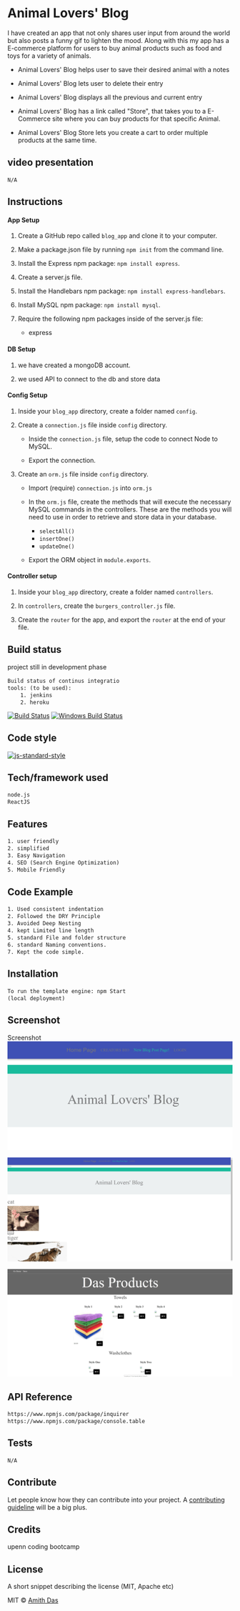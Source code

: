 # Animal Lovers' Blog

I have created an app that not only shares user input from around the world but also posts a funny gif to lighten the mood. Along with this my app has a E-commerce platform for users to buy animal products such as food and toys for a variety of animals.




* Animal Lovers' Blog helps user to save their desired animal with a notes

* Animal Lovers' Blog lets user to delete their entry

* Animal Lovers' Blog displays all the previous and current entry 

* Animal Lovers' Blog has a link called "Store", that takes you to a E-Commerce site where you can buy products for that specific Animal.

* Animal Lovers' Blog Store lets you create a cart to order multiple products at the same time.

## video presentation 
    N/A

## Instructions

#### App Setup

1. Create a GitHub repo called `blog_app` and clone it to your computer.

2. Make a package.json file by running `npm init` from the command line.

3. Install the Express npm package: `npm install express`.

4. Create a server.js file.

5. Install the Handlebars npm package: `npm install express-handlebars`.

6. Install MySQL npm package: `npm install mysql`.

7. Require the following npm packages inside of the server.js file:
   * express

#### DB Setup

1. we have created a mongoDB account.

2. we used API to connect to the db and store data



#### Config Setup

1. Inside your `blog_app` directory, create a folder named `config`.

2. Create a `connection.js` file inside `config` directory.

   * Inside the `connection.js` file, setup the code to connect Node to MySQL.

   * Export the connection.

3. Create an `orm.js` file inside `config` directory.

   * Import (require) `connection.js` into `orm.js`

   * In the `orm.js` file, create the methods that will execute the necessary MySQL commands in the controllers. These are the methods you will need to use in order to retrieve and store data in your database.

     * `selectAll()`
     * `insertOne()`
     * `updateOne()`

   * Export the ORM object in `module.exports`.


#### Controller setup

1. Inside your `blog_app` directory, create a folder named `controllers`.

2. In `controllers`, create the `burgers_controller.js` file.


3. Create the `router` for the app, and export the `router` at the end of your file.




## Build status
project still in development phase

    Build status of continus integratio
    tools: (to be used):
        1. jenkins
        2. heroku
    
[![Build Status](https://travis-ci.org/akashnimare/foco.svg?branch=master)](https://travis-ci.org/akashnimare/foco)
[![Windows Build Status](https://ci.appveyor.com/api/projects/status/github/akashnimare/foco?branch=master&svg=true)](https://ci.appveyor.com/project/akashnimare/foco/branch/master)

## Code style

[![js-standard-style](https://img.shields.io/badge/code%20style-standard-brightgreen.svg?style=flat)](https://github.com/feross/standard)


## Tech/framework used
    node.js
    ReactJS

## Features

    1. user friendly
    2. simplified 
    3. Easy Navigation
    4. SEO (Search Engine Optimization)
    5. Mobile Friendly

## Code Example

    1. Used consistent indentation
    2. Followed the DRY Principle
    3. Avoided Deep Nesting
    4. kept Limited line length
    5. standard File and folder structure
    6. standard Naming conventions.
    7. Kept the code simple.

## Installation

    To run the template engine: npm Start 
    (local deployment)

## Screenshot

Screenshot
![Screenshot](Screenshot/img_1.JPG)

![Screenshot](Screenshot/Home.JPG)

![Screenshot](Screenshot/Store.JPG)

## API Reference

    https://www.npmjs.com/package/inquirer
    https://www.npmjs.com/package/console.table 

## Tests
    N/A

## Contribute

Let people know how they can contribute into your project. A [contributing guideline](https://github.com/zulip/zulip-electron/blob/master/CONTRIBUTING.md) will be a big plus.

## Credits
upenn coding bootcamp


## License
A short snippet describing the license (MIT, Apache etc)

MIT © [Amith Das]()